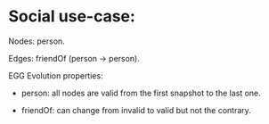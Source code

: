 # Social use-case:

Nodes: person.

Edges: friendOf (person -> person).

EGG Evolution properties:

* person: all nodes are valid from the first snapshot to the last one.

* friendOf: can change from invalid to valid but not the contrary.
